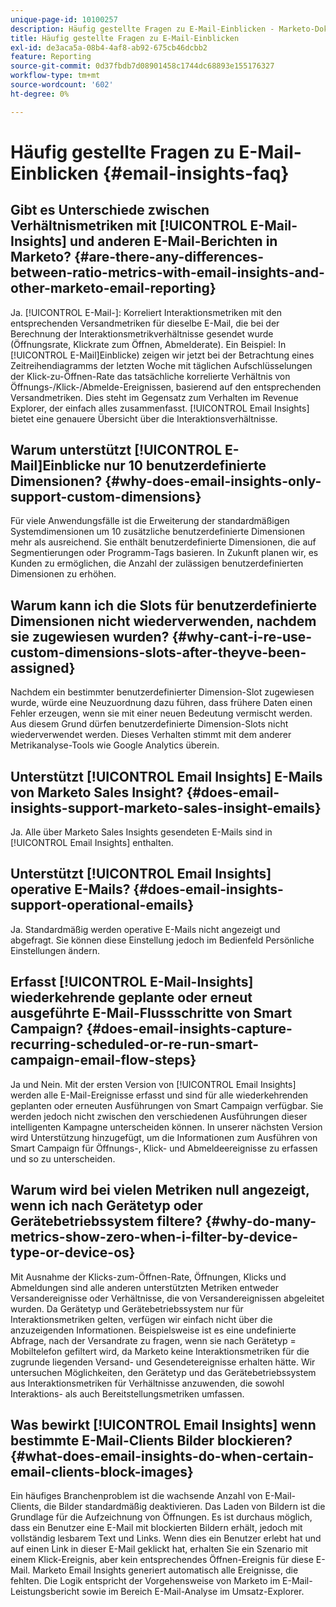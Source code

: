 ```yaml
---
unique-page-id: 10100257
description: Häufig gestellte Fragen zu E-Mail-Einblicken - Marketo-Dokumente - Produktdokumentation
title: Häufig gestellte Fragen zu E-Mail-Einblicken
exl-id: de3aca5a-08b4-4af8-ab92-675cb46dcbb2
feature: Reporting
source-git-commit: 0d37fbdb7d08901458c1744dc68893e155176327
workflow-type: tm+mt
source-wordcount: '602'
ht-degree: 0%

---
```


# Häufig gestellte Fragen zu E-Mail-Einblicken {#email-insights-faq}

## Gibt es Unterschiede zwischen Verhältnismetriken mit [!UICONTROL E-Mail-Insights] und anderen E-Mail-Berichten in Marketo? {#are-there-any-differences-between-ratio-metrics-with-email-insights-and-other-marketo-email-reporting}

Ja. [!UICONTROL E-Mail-]: Korreliert Interaktionsmetriken mit den entsprechenden Versandmetriken für dieselbe E-Mail, die bei der Berechnung der Interaktionsmetrikverhältnisse gesendet wurde (Öffnungsrate, Klickrate zum Öffnen, Abmelderate). Ein Beispiel: In [!UICONTROL E-Mail]Einblicke) zeigen wir jetzt bei der Betrachtung eines Zeitreihendiagramms der letzten Woche mit täglichen Aufschlüsselungen der Klick-zu-Öffnen-Rate das tatsächliche korrelierte Verhältnis von Öffnungs-/Klick-/Abmelde-Ereignissen, basierend auf den entsprechenden Versandmetriken. Dies steht im Gegensatz zum Verhalten im Revenue Explorer, der einfach alles zusammenfasst. [!UICONTROL Email Insights] bietet eine genauere Übersicht über die Interaktionsverhältnisse.

## Warum unterstützt [!UICONTROL E-Mail]Einblicke nur 10 benutzerdefinierte Dimensionen? {#why-does-email-insights-only-support-custom-dimensions}

Für viele Anwendungsfälle ist die Erweiterung der standardmäßigen Systemdimensionen um 10 zusätzliche benutzerdefinierte Dimensionen mehr als ausreichend. Sie enthält benutzerdefinierte Dimensionen, die auf Segmentierungen oder Programm-Tags basieren. In Zukunft planen wir, es Kunden zu ermöglichen, die Anzahl der zulässigen benutzerdefinierten Dimensionen zu erhöhen.

## Warum kann ich die Slots für benutzerdefinierte Dimensionen nicht wiederverwenden, nachdem sie zugewiesen wurden? {#why-cant-i-re-use-custom-dimensions-slots-after-theyve-been-assigned}

Nachdem ein bestimmter benutzerdefinierter Dimension-Slot zugewiesen wurde, würde eine Neuzuordnung dazu führen, dass frühere Daten einen Fehler erzeugen, wenn sie mit einer neuen Bedeutung vermischt werden. Aus diesem Grund dürfen benutzerdefinierte Dimension-Slots nicht wiederverwendet werden. Dieses Verhalten stimmt mit dem anderer Metrikanalyse-Tools wie Google Analytics überein.

## Unterstützt [!UICONTROL Email Insights] E-Mails von Marketo Sales Insight? {#does-email-insights-support-marketo-sales-insight-emails}

Ja. Alle über Marketo Sales Insights gesendeten E-Mails sind in [!UICONTROL Email Insights] enthalten.

## Unterstützt [!UICONTROL Email Insights] operative E-Mails? {#does-email-insights-support-operational-emails}

Ja. Standardmäßig werden operative E-Mails nicht angezeigt und abgefragt. Sie können diese Einstellung jedoch im Bedienfeld Persönliche Einstellungen ändern.

## Erfasst [!UICONTROL E-Mail-Insights] wiederkehrende geplante oder erneut ausgeführte E-Mail-Flussschritte von Smart Campaign? {#does-email-insights-capture-recurring-scheduled-or-re-run-smart-campaign-email-flow-steps}

Ja und Nein. Mit der ersten Version von [!UICONTROL Email Insights] werden alle E-Mail-Ereignisse erfasst und sind für alle wiederkehrenden geplanten oder erneuten Ausführungen von Smart Campaign verfügbar. Sie werden jedoch nicht zwischen den verschiedenen Ausführungen dieser intelligenten Kampagne unterscheiden können. In unserer nächsten Version wird Unterstützung hinzugefügt, um die Informationen zum Ausführen von Smart Campaign für Öffnungs-, Klick- und Abmeldeereignisse zu erfassen und so zu unterscheiden.

## Warum wird bei vielen Metriken null angezeigt, wenn ich nach Gerätetyp oder Gerätebetriebssystem filtere? {#why-do-many-metrics-show-zero-when-i-filter-by-device-type-or-device-os}

Mit Ausnahme der Klicks-zum-Öffnen-Rate, Öffnungen, Klicks und Abmeldungen sind alle anderen unterstützten Metriken entweder Versandereignisse oder Verhältnisse, die von Versandereignissen abgeleitet wurden. Da Gerätetyp und Gerätebetriebssystem nur für Interaktionsmetriken gelten, verfügen wir einfach nicht über die anzuzeigenden Informationen. Beispielsweise ist es eine undefinierte Abfrage, nach der Versandrate zu fragen, wenn sie nach Gerätetyp = Mobiltelefon gefiltert wird, da Marketo keine Interaktionsmetriken für die zugrunde liegenden Versand- und Gesendetereignisse erhalten hätte. Wir untersuchen Möglichkeiten, den Gerätetyp und das Gerätebetriebssystem aus Interaktionsmetriken für Verhältnisse anzuwenden, die sowohl Interaktions- als auch Bereitstellungsmetriken umfassen.

## Was bewirkt [!UICONTROL Email Insights] wenn bestimmte E-Mail-Clients Bilder blockieren? {#what-does-email-insights-do-when-certain-email-clients-block-images}

Ein häufiges Branchenproblem ist die wachsende Anzahl von E-Mail-Clients, die Bilder standardmäßig deaktivieren. Das Laden von Bildern ist die Grundlage für die Aufzeichnung von Öffnungen. Es ist durchaus möglich, dass ein Benutzer eine E-Mail mit blockierten Bildern erhält, jedoch mit vollständig lesbarem Text und Links. Wenn dies ein Benutzer erlebt hat und auf einen Link in dieser E-Mail geklickt hat, erhalten Sie ein Szenario mit einem Klick-Ereignis, aber kein entsprechendes Öffnen-Ereignis für diese E-Mail. Marketo Email Insights generiert automatisch alle Ereignisse, die fehlten. Die Logik entspricht der Vorgehensweise von Marketo im E-Mail-Leistungsbericht sowie im Bereich E-Mail-Analyse im Umsatz-Explorer.
